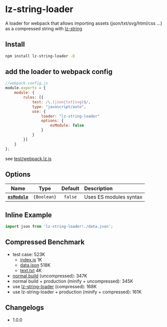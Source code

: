 # lz-string-loader

A loader for webpack that allows importing assets (json/txt/svg/html/css ...) as a compressed string with [lz-string](https://github.com/pieroxy/lz-string)

## Install
```sh
npm install lz-string-loader -D
```

## add the loader to webpack config
```js
//webpack.config.js
module.exports = {
    module: {
        rules: [{
            test: /\.(json|txt|svg)$/,
            type: "javascript/auto",
            use: {
                loader: "lz-string-loader"
                options: {
                    esModule: false
                }
            }
        }]
    }
};
```
see [test/webpack.lz.js](test/webpack.lz.js)

## Options
|            Name             |    Type     | Default | Description            |
| :-------------------------: | :---------: | :-----: | :--------------------- |
| **[`esModule`](#esmodule)** | `{Boolean}` | `false` | Uses ES modules syntax |

## Inline Example
```js
import json from 'lz-string-loader!./data.json';
```

## Compressed Benchmark
* test case: 523K
    * [index.js](test/src/index.js) 1K
    * [data.json](test/src/data.json) 518K
    * [text.txt](test/src/text.txt) 4K
* [normal build](test/webpack.normal.js) (uncompressed): 347K
* normal build + production (minify + uncompressed): 345K
* use [lz-string-loader](test/webpack.lz.js) (compressed): 168K
* use lz-string-loader + production (minify + compressed): 161K

## Changelogs

* 1.0.0